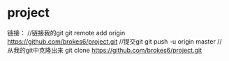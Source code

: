 # project
链接：
//链接我的git</n>
git remote add origin https://github.com/brokes6/project.git
//提交git</n>
git push -u origin master
//从我的git中克隆出来</n>
git clone https://github.com/brokes6/project.git


